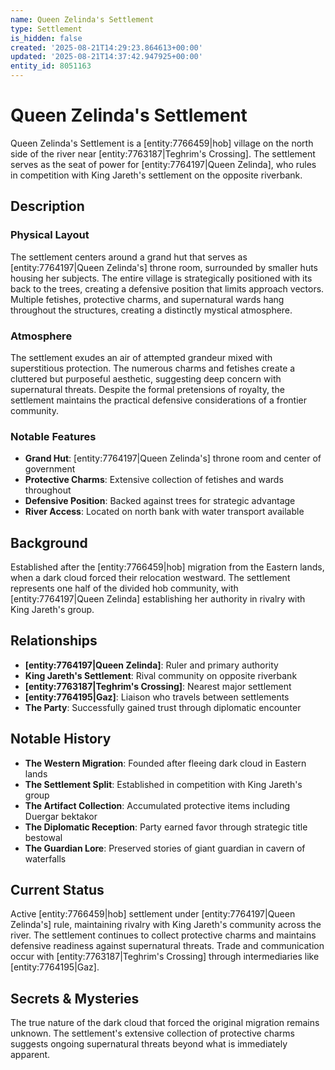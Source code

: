 ```yaml
---
name: Queen Zelinda's Settlement
type: Settlement
is_hidden: false
created: '2025-08-21T14:29:23.864613+00:00'
updated: '2025-08-21T14:37:42.947925+00:00'
entity_id: 8051163
---
```


# Queen Zelinda's Settlement

Queen Zelinda's Settlement is a [entity:7766459|hob] village on the north side of the river near [entity:7763187|Teghrim's Crossing]. The settlement serves as the seat of power for [entity:7764197|Queen Zelinda], who rules in competition with King Jareth's settlement on the opposite riverbank.

## Description

### Physical Layout

The settlement centers around a grand hut that serves as [entity:7764197|Queen Zelinda's] throne room, surrounded by smaller huts housing her subjects. The entire village is strategically positioned with its back to the trees, creating a defensive position that limits approach vectors. Multiple fetishes, protective charms, and supernatural wards hang throughout the structures, creating a distinctly mystical atmosphere.

### Atmosphere

The settlement exudes an air of attempted grandeur mixed with superstitious protection. The numerous charms and fetishes create a cluttered but purposeful aesthetic, suggesting deep concern with supernatural threats. Despite the formal pretensions of royalty, the settlement maintains the practical defensive considerations of a frontier community.

### Notable Features

- **Grand Hut**: [entity:7764197|Queen Zelinda's] throne room and center of government
- **Protective Charms**: Extensive collection of fetishes and wards throughout
- **Defensive Position**: Backed against trees for strategic advantage
- **River Access**: Located on north bank with water transport available

## Background

Established after the [entity:7766459|hob] migration from the Eastern lands, when a dark cloud forced their relocation westward. The settlement represents one half of the divided hob community, with [entity:7764197|Queen Zelinda] establishing her authority in rivalry with King Jareth's group.

## Relationships

- **[entity:7764197|Queen Zelinda]**: Ruler and primary authority
- **King Jareth's Settlement**: Rival community on opposite riverbank
- **[entity:7763187|Teghrim's Crossing]**: Nearest major settlement
- **[entity:7764195|Gaz]**: Liaison who travels between settlements
- **The Party**: Successfully gained trust through diplomatic encounter

## Notable History

- **The Western Migration**: Founded after fleeing dark cloud in Eastern lands
- **The Settlement Split**: Established in competition with King Jareth's group
- **The Artifact Collection**: Accumulated protective items including Duergar bektakor
- **The Diplomatic Reception**: Party earned favor through strategic title bestowal
- **The Guardian Lore**: Preserved stories of giant guardian in cavern of waterfalls

## Current Status

Active [entity:7766459|hob] settlement under [entity:7764197|Queen Zelinda's] rule, maintaining rivalry with King Jareth's community across the river. The settlement continues to collect protective charms and maintains defensive readiness against supernatural threats. Trade and communication occur with [entity:7763187|Teghrim's Crossing] through intermediaries like [entity:7764195|Gaz].

## Secrets & Mysteries

The true nature of the dark cloud that forced the original migration remains unknown. The settlement's extensive collection of protective charms suggests ongoing supernatural threats beyond what is immediately apparent.